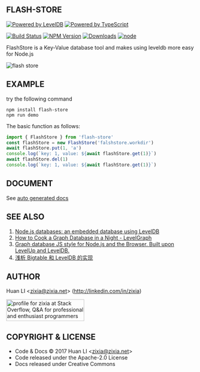 FLASH-STORE
-----------

[![Powered by LevelDB](https://img.shields.io/badge/Powered%20By-LevelDB-green.svg)](https://leveldb.org/) [![Powered by TypeScript](https://img.shields.io/badge/Powered%20By-TypeScript-blue.svg)](https://www.typescriptlang.org/) 

[![Build Status](https://travis-ci.org/zixia/flash-store.svg?branch=master)](https://travis-ci.org/zixia/flash-store) [![NPM Version](https://badge.fury.io/js/flash-store.svg)](https://badge.fury.io/js/flash-store) [![Downloads](http://img.shields.io/npm/dm/flash-store.svg?style=flat-square)](https://npmjs.org/package/flash-store) [![node](https://img.shields.io/node/v/flash-store.svg?maxAge=604800)](https://nodejs.org/)

FlashStore is a Key-Value database tool and makes using leveldb more easy for Node.js

![flash store](https://zixia.github.io/flash-store/images/flash-store.png)

EXAMPLE
--------
try the following command
```shell
npm install flash-store
npm run demo
```

The basic function as follows:
```ts
import { FlashStore } from 'flash-store'
const flashStore = new FlashStore('falshstore.workdir')
await flashStore.put(1, 'a')
console.log(`key: 1, value: ${await flashStore.get(1)}`)
await flashStore.del(1)
console.log(`key: 1, value: ${await flashStore.get(1)}`)
```

DOCUMENT
-------------

See [auto generated docs](https://zixia.github.io/flash-store)

SEE ALSO
--------

1. [Node.js databases: an embedded database using LevelDB](https://blog.yld.io/2016/10/24/node-js-databases-an-embedded-database-using-leveldb)
1. [How to Cook a Graph Database in a Night - LevelGraph](http://nodejsconfit.levelgraph.io/)
1. [Graph database JS style for Node.js and the Browser. Built upon LevelUp and LevelDB.](https://github.com/levelgraph/levelgraph)
1. [浅析 Bigtable 和 LevelDB 的实现](http://draveness.me/bigtable-leveldb.html)

AUTHOR
------

Huan LI \<zixia@zixia.net\> (http://linkedin.com/in/zixia)

<a href="http://stackoverflow.com/users/1123955/zixia">
  <img src="http://stackoverflow.com/users/flair/1123955.png" width="208" height="58" alt="profile for zixia at Stack Overflow, Q&amp;A for professional and enthusiast programmers" title="profile for zixia at Stack Overflow, Q&amp;A for professional and enthusiast programmers">
</a>

COPYRIGHT & LICENSE
-------------------

* Code & Docs © 2017 Huan LI \<zixia@zixia.net\>
* Code released under the Apache-2.0 License
* Docs released under Creative Commons

